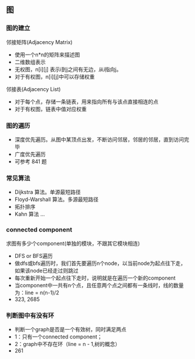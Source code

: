 ## 图

### 图的建立

邻接矩阵(Adjacency Matrix)
* 使用一个n*n的矩阵来描述图
* 二维数组表示
* 无权图，n[i][j] 表示i到j之间有无边，从i指向j。
* 对于有权图，n[i][j]中可以存储权重

邻接表(Adjacency List)
* 对于每个点，存储一条链表，用来指向所有与该点直接相连的点
* 对于有权图，链表中值对应权重

### 图的遍历

* 深度优先遍历。从图中某顶点出发，不断访问邻居，邻居的邻居，直到访问完毕
* 广度优先遍历
* 可参考 841 题

### 常见算法
* Dijkstra 算法。单源最短路径
* Floyd-Warshall 算法。多源最短路径
* 拓扑排序
* Kahn 算法
...

### connected component
求图有多少个component(单独的模块，不跟其它模块相连)
* DFS or BFS遍历
* 做dfs或bfs遍历时，我们首先要遍历n个node，以当前node为起点往下走，如果该node已经走过则跳过
* 每次重新开始一个起点往下走时，说明就是在遍历一个新的component
* 当component中一共有n个点，且任意两个点之间都有一条线时，线的数量为：line = n(n-1)/2
* 323, 2685

### 判断图中有没有环
* 判断一个graph是否是一个有效树，同时满足两点
* 1：只有一个connected component； 
* 2：graph中不存在环（line = n - 1,树的概念）
* 261